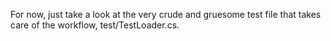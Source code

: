 For now, just take a look at the very crude and gruesome test file that takes care of the workflow, test/TestLoader.cs.
